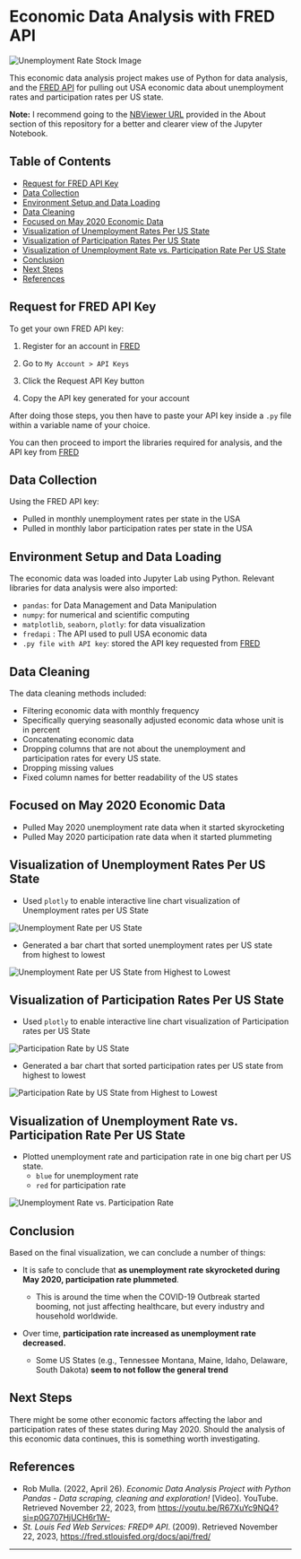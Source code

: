 # Economic Data Analysis with FRED API

![Unemployment Rate Stock Image](./images/unemployment_rate_stock_image.jpg)

This economic data analysis project makes use of Python for data analysis, and the [FRED API](https://fredhelp.stlouisfed.org/fred/about/about-fred/what-is-fred/) for pulling out USA economic data about unemployment rates and participation rates per US state.

**Note:** I recommend going to the [NBViewer URL](https://nbviewer.org/github/jpsam07/economic-data-analysis-with-fredapi/blob/76207ea857cb733df9eed150b1e91282cdf4cb03/economic_data_analysis_with_fredapi.ipynb) provided in the About section of this repository for a better and clearer view of the Jupyter Notebook.


## Table of Contents

- [Request for FRED API Key](#request-for-fred-api-key)
- [Data Collection](#data-collection)
- [Environment Setup and Data Loading](#environment-setup-and-data-loading)
- [Data Cleaning](#data-cleaning)
- [Focused on May 2020 Economic Data](#focused-on-may-2020-economic-data)
- [Visualization of Unemployment Rates Per US State](#visualization-of-unemployment-rates-per-us-state)
- [Visualization of Participation Rates Per US State](#visualization-of-participation-rates-per-us-state)
- [Visualization of Unemployment Rate vs. Participation Rate Per US State](#visualization-of-unemployment-rate-vs-participation-rate-per-us-state)
- [Conclusion](#conclusion)
- [Next Steps](#next-steps)
- [References](#references)
## Request for FRED API Key

To get your own FRED API key:

1. Register for an account in [FRED](https://fred.stlouisfed.org/docs/api/fred/)

2. Go to `My Account > API Keys`

3. Click the Request API Key button

4. Copy the API key generated for your account

After doing those steps, you then have to paste your API key inside a `.py` file within a variable name of your choice.

You can then proceed to import the libraries required for analysis, and the API key from [FRED](https://fred.stlouisfed.org/docs/api/fred/)

## Data Collection

Using the FRED API key:
- Pulled in monthly unemployment rates per state in the USA
- Pulled in monthly labor participation rates per state in the USA

## Environment Setup and Data Loading

The economic data was loaded into Jupyter Lab using Python. Relevant libraries for data analysis were also imported:

- `pandas`: for Data Management and Data Manipulation
- `numpy`: for numerical and scientific computing
- `matplotlib`, `seaborn`, `plotly`: for data visualization
- `fredapi` : The API used to pull USA economic data
- `.py file with API key`: stored the API key requested from [FRED](https://fred.stlouisfed.org/docs/api/fred/)

## Data Cleaning

The data cleaning methods included:
- Filtering economic data with monthly frequency
- Specifically querying seasonally adjusted economic data whose unit is in percent
- Concatenating economic data 
- Dropping columns that are not about the unemployment and participation rates for every US state.
- Dropping missing values
- Fixed column names for better readability of the US states

## Focused on May 2020 Economic Data

- Pulled May 2020 unemployment rate data when it started skyrocketing
- Pulled May 2020 participation rate data when it started plummeting

## Visualization of Unemployment Rates Per US State

- Used `plotly` to enable interactive line chart visualization of Unemployment rates per US State

![Unemployment Rate per US State](./images/unemployment_rate_by_us_state_plotly_interactive_line_chart.gif)

- Generated a bar chart that sorted unemployment rates per US state from highest to lowest

![Unemployment Rate per US State from Highest to Lowest](./images/unemployment_rate_by_us_state_bar_chart.png)

## Visualization of Participation Rates Per US State
- Used `plotly` to enable interactive line chart visualization of Participation rates per US State

![Participation Rate by US State](./images/participation_rate_by_us_state_plotly_line_chart.gif)

- Generated a bar chart that sorted participation rates per US state from highest to lowest

![Participation Rate by US State from Highest to Lowest](./images/participation_rate_by_us_state_bar_chart.png)

## Visualization of Unemployment Rate vs. Participation Rate Per US State
- Plotted unemployment rate and participation rate in one big chart per US state.
	- `blue` for unemployment rate
	- `red` for participation rate

![Unemployment Rate vs. Participation Rate](./images/unemployment_vs_participation_rate_by_us_state.png)

## Conclusion

Based on the final visualization, we can conclude a number of things:  

- It is safe to conclude that **as unemployment rate skyrocketed during May 2020, participation rate plummeted**.

	- This is around the time when the COVID-19 Outbreak started booming, not just affecting healthcare, but every industry and household worldwide.

- Over time, **participation rate increased as unemployment rate decreased.**

	- Some US States (e.g., Tennessee Montana, Maine, Idaho, Delaware, South Dakota) **seem to not follow the general trend**

## Next Steps

There might be some other economic factors affecting the labor and participation rates of these states during May 2020. Should the analysis of this economic data continues, this is something worth investigating.

## References

- Rob Mulla. (2022, April 26). _Economic Data Analysis Project with Python Pandas - Data scraping, cleaning and exploration!_ [Video]. YouTube. Retrieved November 22, 2023, from https://youtu.be/R67XuYc9NQ4?si=p0G707HjUCH6r1W-
- _St. Louis Fed Web Services: FRED® API_. (2009). Retrieved November 22, 2023, https://fred.stlouisfed.org/docs/api/fred/

---

